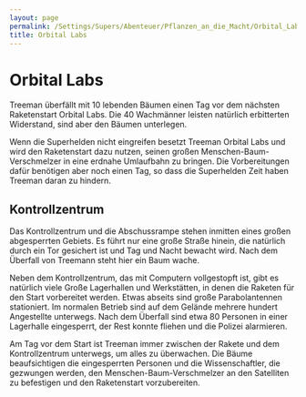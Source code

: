 ```yaml
---
layout: page
permalink: /Settings/Supers/Abenteuer/Pflanzen_an_die_Macht/Orbital_Labs
title: Orbital Labs
---
```


# Orbital Labs

Treeman überfällt mit 10 lebenden Bäumen einen Tag vor dem nächsten Raketenstart Orbital Labs. Die 40 Wachmänner leisten natürlich erbitterten Widerstand, sind aber den Bäumen unterlegen.

Wenn die Superhelden nicht eingreifen besetzt Treeman Orbital Labs und wird den Raketenstart dazu nutzen, seinen großen Menschen-Baum-Verschmelzer in eine erdnahe Umlaufbahn zu bringen. Die Vorbereitungen dafür benötigen aber noch einen Tag, so dass die Superhelden Zeit haben Treeman daran zu hindern.

## Kontrollzentrum

Das Kontrollzentrum und die Abschussrampe stehen inmitten eines großen abgesperrten Gebiets. Es führt nur eine große Straße hinein, die natürlich durch ein Tor gesichert ist und Tag und Nacht bewacht wird. Nach dem Überfall von Treemann steht hier ein Baum wache.

Neben dem Kontrollzentrum, das mit Computern vollgestopft ist, gibt es natürlich viele Große Lagerhallen und Werkstätten, in denen die Raketen für den Start vorbereitet werden. Etwas abseits sind große Parabolantennen stationiert. Im normalen Betrieb sind auf dem Gelände mehrere hundert Angestellte unterwegs. Nach dem Überfall sind etwa 80 Personen in einer Lagerhalle eingesperrt, der Rest konnte fliehen und die Polizei alarmieren.

Am Tag vor dem Start ist Treeman immer zwischen der Rakete und dem Kontrollzentrum unterwegs, um alles zu überwachen. Die Bäume beaufsichtigen die eingesperrten Personen und die Wissenschaftler, die gezwungen werden, den Menschen-Baum-Verschmelzer an den Satelliten zu befestigen und den Raketenstart vorzubereiten.
